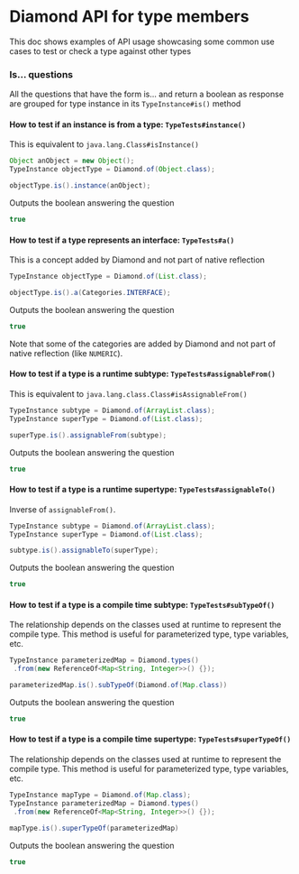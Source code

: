 # Diamond API for type members
This doc shows examples of API usage showcasing some common use cases to 
test or check a type against other types

### Is... questions
All the questions that have the form is... and return a boolean as response
are grouped for type instance in its `TypeInstance#is()` method

#### How to test if an instance is from a type: `TypeTests#instance()`
This is equivalent to `java.lang.Class#isInstance()`
 ```java
Object anObject = new Object();
TypeInstance objectType = Diamond.of(Object.class);

objectType.is().instance(anObject);
```
Outputs the boolean answering the question
```java
true
```

#### How to test if a type represents an interface: `TypeTests#a()`
This is a concept added by Diamond and not part of native reflection
 ```java
TypeInstance objectType = Diamond.of(List.class);

objectType.is().a(Categories.INTERFACE);
```
Outputs the boolean answering the question
```java
true
```
Note that some of the categories are added by Diamond and not part of native
reflection (like `NUMERIC`).

#### How to test if a type is a runtime subtype: `TypeTests#assignableFrom()`
This is equivalent to `java.lang.class.Class#isAssignableFrom()`
 ```java
TypeInstance subtype = Diamond.of(ArrayList.class);
TypeInstance superType = Diamond.of(List.class);

superType.is().assignableFrom(subtype);
```
Outputs the boolean answering the question
```java
true
```

#### How to test if a type is a runtime supertype: `TypeTests#assignableTo()`
Inverse of `assignableFrom()`.

 ```java
TypeInstance subtype = Diamond.of(ArrayList.class);
TypeInstance superType = Diamond.of(List.class);

subtype.is().assignableTo(superType);
```
Outputs the boolean answering the question
```java
true
```
 
 #### How to test if a type is a compile time subtype: `TypeTests#subTypeOf()`
 The relationship depends on the classes used at runtime to represent
 the compile type. This method is useful for parameterized type, type variables, etc. 
 
 ```java
 TypeInstance parameterizedMap = Diamond.types()
  .from(new ReferenceOf<Map<String, Integer>>() {});
 
parameterizedMap.is().subTypeOf(Diamond.of(Map.class))
```
 Outputs the boolean answering the question
 ```java
 true
 ```

 #### How to test if a type is a compile time supertype: `TypeTests#superTypeOf()`
 The relationship depends on the classes used at runtime to represent
 the compile type. This method is useful for parameterized type, type variables, etc. 
 
 ```java
TypeInstance mapType = Diamond.of(Map.class);
TypeInstance parameterizedMap = Diamond.types()
  .from(new ReferenceOf<Map<String, Integer>>() {});
 
mapType.is().superTypeOf(parameterizedMap)
```
 Outputs the boolean answering the question
 ```java
 true
 ```